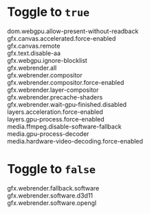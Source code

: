 # Toggle to `true`
dom.webgpu.allow-present-without-readback\
gfx.canvas.accelerated.force-enabled\
gfx.canvas.remote\
gfx.text.disable-aa\
gfx.webgpu.ignore-blocklist\
gfx.webrender.all\
gfx.webrender.compositor\
gfx.webrender.compositor.force-enabled\
gfx.webrender.layer-compositor\
gfx.webrender.precache-shaders\
gfx.webrender.wait-gpu-finished.disabled\
layers.acceleration.force-enabled\
layers.gpu-process.force-enabled\
media.ffmpeg.disable-software-fallback\
media.gpu-process-decoder\
media.hardware-video-decoding.force-enabled

# Toggle to `false`
gfx.webrender.fallback.software\
gfx.webrender.software.d3d11\
gfx.webrender.software.opengl
